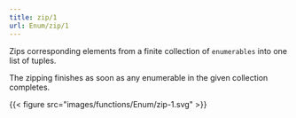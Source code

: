 ```yaml
---
title: zip/1
url: Enum/zip/1
---
```


Zips corresponding elements from a finite collection of `enumerables` into one list of tuples.

The zipping finishes as soon as any enumerable in the given collection completes.

{{< figure src="images/functions/Enum/zip-1.svg" >}}
